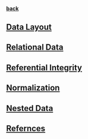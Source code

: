 #### [back](../Neo4j_Main.md)

## [Data Layout](data_layout.md)

## [Relational Data](relational_data.md)

## [Referential Integrity ](referential_integerity.md)

## [Normalization](normalisation.md) 

## [Nested Data](nested_structures.md)

## [Refernces](refernces.md)